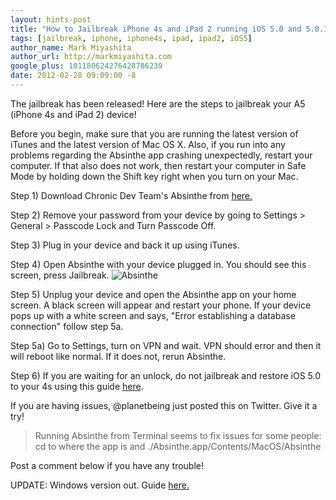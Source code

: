 ```yaml
---
layout: hints-post
title: "How to Jailbreak iPhone 4s and iPad 2 running iOS 5.0 and 5.0.1"
tags: [jailbreak, iphone, iphone4s, ipad, ipad2, iOS5]
author_name: Mark Miyashita
author_url: http://markmiyashita.com
google_plus: 101180624276428786239
date: 2012-02-28 09:09:00 -8
---
```


The jailbreak has been released! Here are the steps to jailbreak your A5 (iPhone 4s and iPad 2) device!

Before you begin, make sure that you are running the latest version of iTunes and the latest version of Mac OS X. Also, if you run into any problems regarding the Absinthe app crashing unexpectedly, restart your computer. If that also does not work, then restart your computer in Safe Mode by holding down the Shift key right when you turn on your Mac.

Step 1) Download Chronic Dev Team's Absinthe from <a href="http://cache.greenpois0n.com/dl/absinthe-mac-0.1.2-2.zip">here.</a>

Step 2) Remove your password from your device by going to Settings > General > Passcode Lock and Turn Passcode Off.

Step 3) Plug in your device and back it up using iTunes.

Step 4) Open Absinthe with your device plugged in. You should see this screen, press Jailbreak.
<img class="clear blog-image-full-border" src="{{site.url}}/images/absinthe.png" title="Absinthe">

Step 5) Unplug your device and open the Absinthe app on your home screen. A black screen will appear and restart your phone. If your device pops up with a white screen and says, "Error establishing a database connection" follow step 5a.

Step 5a) Go to Settings, turn on VPN and wait. VPN should error and then it will reboot like normal. If it does not, rerun Absinthe.

Step 6) If you are waiting for an unlock, do not jailbreak and restore iOS 5.0 to your 4s using this guide <a href="{{site.url}}/how-to-restore-your-iphone-ipod-touch-or-ipad/">here</a>.

If you are having issues, @planetbeing just posted this on Twitter. Give it a try!
<blockquote>Running Absinthe from Terminal seems to fix issues for some people: cd to where the app is and ./Absinthe.app/Contents/MacOS/Absinthe</blockquote>


Post a comment below if you have any trouble!

UPDATE: Windows version out. Guide <a href="{{site.url}}/how-to-jailbreak-iphone-4s-and-ipad-2-running-ios-5-0-or-5-0-1-windows-update/">here.</a>